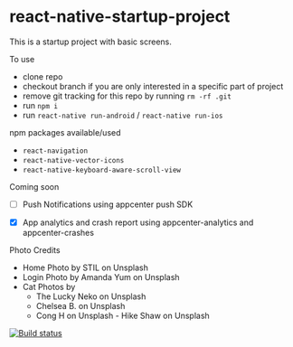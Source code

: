 # react-native-startup-project

This is a startup project with basic screens.

To use
- clone repo
- checkout branch if you are only interested in a specific part of project
- remove git tracking for this repo by running `rm -rf .git`
- run `npm i`
- run `react-native run-android` / `react-native run-ios` 


npm packages available/used
- `react-navigation`
- `react-native-vector-icons`
- `react-native-keyboard-aware-scroll-view` 

Coming soon
- [ ] Push Notifications using appcenter push SDK
- [x] App analytics and crash report using appcenter-analytics and appcenter-crashes


Photo Credits
  - Home Photo by STIL on Unsplash
  - Login Photo by Amanda Yum on Unsplash
  - Cat Photos by 
      - The Lucky Neko on Unsplash
      - Chelsea B. on Unsplash
      - Cong H on Unsplash
      - Hike Shaw on Unsplash


[![Build status](https://build.appcenter.ms/v0.1/apps/d544ae8b-f496-4c8f-97a7-094f85ff3fdb/branches/appcenterAndroidCI/badge)](https://appcenter.ms)
